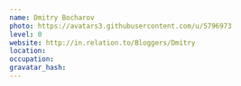 ```yaml
---
name: Dmitry Bocharov
photo: https://avatars3.githubusercontent.com/u/5796973
level: 0
website: http://in.relation.to/Bloggers/Dmitry
location: 
occupation: 
gravatar_hash: 
---
```



